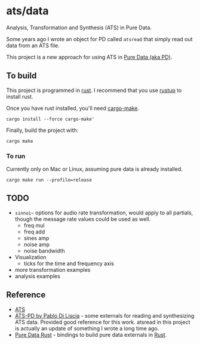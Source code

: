 # ats/data

Analysis, Transformation and Synthesis (ATS) in Pure Data.

Some years ago I wrote an object for PD called `atsread` that simply read out data from an ATS file.

This project is a new approach for using ATS in [Pure Data (aka PD)](https://puredata.info/).

## To build

This project is programmed in [rust](https://www.rust-lang.org/).  I recommend that you use [rustup](https://rustup.rs/) to install rust.

Once you have rust installed, you'll need [cargo-make](https://sagiegurari.github.io/cargo-make/).

```
cargo install --force cargo-make'
```

Finally, build the project with:

```
cargo make
```

### To run

Currently only on Mac or Linux, assuming pure data is already installed.

```
cargo make run --profile=release
```


## TODO

* `sinnoi~` options for audio rate transformation, would apply to all
	partials, though the message rate values could be used as well.
	* freq mul
	* freq add
	* sines amp
	* noise amp
	* noise bandwidth
* Visualization
	* ticks for the time and frequency axis
* more transformation examples
* analysis examples


## Reference

* [ATS](https://dxarts.washington.edu/wiki/analysis-transformation-and-synthesis-ats)
* [ATS-PD by Pablo Di Liscia](https://github.com/odiliscia/ats-pd_gh) - some externals for reading and synthesizing ATS data.
	Provided good reference for this work. atsread in this project is actually an update of something I wrote a long time ago.
* [Pure Data Rust](https://github.com/x37v/puredata-rust) - bindings to build pure data externals in [Rust](https://www.rust-lang.org/).
